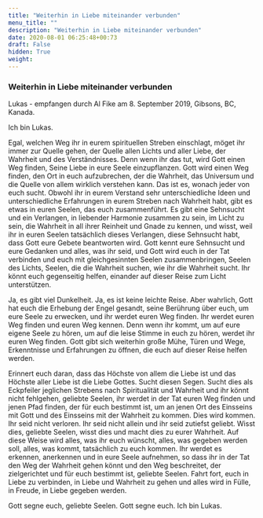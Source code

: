 ```yaml
---
title: "Weiterhin in Liebe miteinander verbunden"
menu_title: ""
description: "Weiterhin in Liebe miteinander verbunden"
date: 2020-08-01 06:25:48+00:73
draft: False
hidden: True
weight:
---
```

### Weiterhin in Liebe miteinander verbunden

Lukas - empfangen durch Al Fike am 8. September 2019, Gibsons, BC, Kanada.

Ich bin Lukas.

Egal, welchen Weg ihr in eurem spirituellen Streben einschlagt, möget ihr immer zur Quelle gehen, der Quelle allen Lichts und aller Liebe, der Wahrheit und des Verständnisses. Denn wenn ihr das tut, wird Gott einen Weg finden, Seine Liebe in eure Seele einzupflanzen. Gott wird einen Weg finden, den Ort in euch aufzubrechen, der die Wahrheit, das Universum und die Quelle von allem wirklich verstehen kann. Das ist es, wonach jeder von euch sucht. Obwohl ihr in eurem Verstand sehr unterschiedliche Ideen und unterschiedliche Erfahrungen in eurem Streben nach Wahrheit habt, gibt es etwas in euren Seelen, das euch zusammenführt. Es gibt eine Sehnsucht und ein Verlangen, in liebender Harmonie zusammen zu sein, im Licht zu sein, die Wahrheit in all ihrer Reinheit und Gnade zu kennen, und wisst, weil ihr in euren Seelen tatsächlich dieses Verlangen, diese Sehnsucht habt, dass Gott eure Gebete beantworten wird. Gott kennt eure Sehnsucht und eure Gedanken und alles, was ihr seid, und Gott wird euch in der Tat verbinden und euch mit gleichgesinnten Seelen zusammenbringen, Seelen des Lichts, Seelen, die die Wahrheit suchen, wie ihr die Wahrheit sucht. Ihr könnt euch gegenseitig helfen, einander auf dieser Reise zum Licht unterstützen.

Ja, es gibt viel Dunkelheit. Ja, es ist keine leichte Reise. Aber wahrlich, Gott hat euch die Erhebung der Engel gesandt, seine Berührung über euch, um eure Seele zu erwecken, und ihr werdet euren Weg finden. Ihr werdet euren Weg finden und euren Weg kennen. Denn wenn ihr kommt, um auf eure eigene Seele zu hören, um auf die leise Stimme in euch zu hören, werdet ihr euren Weg finden. Gott gibt sich weiterhin große Mühe, Türen und Wege, Erkenntnisse und Erfahrungen zu öffnen, die euch auf dieser Reise helfen werden.

Erinnert euch daran, dass das Höchste von allem die Liebe ist und das Höchste aller Liebe ist die Liebe Gottes. Sucht diesen Segen. Sucht dies als Eckpfeiler jeglichen Strebens nach Spiritualität und Wahrheit und ihr könnt nicht fehlgehen, geliebte Seelen, ihr werdet in der Tat euren Weg finden und jenen Pfad finden, der für euch bestimmt ist, um an jenen Ort des Einsseins mit Gott und des Einsseins mit der Wahrheit zu kommen. Dies wird kommen. Ihr seid nicht verloren. Ihr seid nicht allein und ihr seid zutiefst geliebt. Wisst dies, geliebte Seelen, wisst dies und macht dies zu eurer Wahrheit. Auf diese Weise wird alles, was ihr euch wünscht, alles, was gegeben werden soll, alles, was kommt, tatsächlich zu euch kommen. Ihr werdet es erkennen, anerkennen und in eure Seele aufnehmen, so dass ihr in der Tat den Weg der Wahrheit gehen könnt und den Weg beschreitet, der zielgerichtet und für euch bestimmt ist, geliebte Seelen. Fahrt fort, euch in Liebe zu verbinden, in Liebe und Wahrheit zu gehen und alles wird in Fülle, in Freude, in Liebe gegeben werden.

Gott segne euch, geliebte Seelen. Gott segne euch. Ich bin Lukas.
